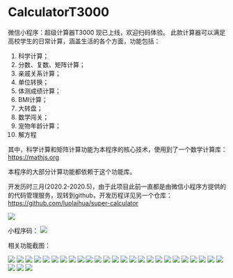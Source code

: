 # CalculatorT3000
微信小程序：超级计算器T3000
现已上线，欢迎扫码体验。
此款计算器可以满足高校学生的日常计算，涵盖生活的各个方面，功能包括：
1. 科学计算；
2. 分数、复数、矩阵计算；
3. 亲戚关系计算；
4. 单位转换；
5. 体测成绩计算；
6. BMI计算；
7. 大转盘；
8. 数学闯关；
9. 宠物年龄计算；
10. 解方程


其中，科学计算和矩阵计算功能为本程序的核心技术，使用到了一个数学计算库：https://mathjs.org

本程序的大部分计算功能都依赖于这个功能库。

开发历时三月(2020.2-2020.5)，由于此项目此前一直都是由微信小程序方提供的的代码管理服务，现转到github，开发历程详见另一个仓库：https://github.com/luolaihua/super-calculator

![](https://github.com/luolaihua/CalculatorT3000/blob/main/introduction/test.png)

小程序码：
![](https://github.com/luolaihua/CalculatorT3000/blob/main/introduction/wechatcode.jpg)

相关功能截图：

![](https://github.com/luolaihua/CalculatorT3000/blob/main/introduction/calc_1.jpg)
![](https://github.com/luolaihua/CalculatorT3000/blob/main/introduction/calc_2.jpg)
![](https://github.com/luolaihua/CalculatorT3000/blob/main/introduction/calc_3.jpg)
![](https://github.com/luolaihua/CalculatorT3000/blob/main/introduction/calc_4.jpg)
![](https://github.com/luolaihua/CalculatorT3000/blob/main/introduction/calc_5.jpg)
![](https://github.com/luolaihua/CalculatorT3000/blob/main/introduction/calc_6.jpg)
![](https://github.com/luolaihua/CalculatorT3000/blob/main/introduction/calc_7.jpg)
![](https://github.com/luolaihua/CalculatorT3000/blob/main/introduction/calc_8.jpg)
![](https://github.com/luolaihua/CalculatorT3000/blob/main/introduction/calc_9.jpg)
![](https://github.com/luolaihua/CalculatorT3000/blob/main/introduction/calc_10.jpg)
![](https://github.com/luolaihua/CalculatorT3000/blob/main/introduction/calc_11.jpg)
![](https://github.com/luolaihua/CalculatorT3000/blob/main/introduction/calc_12.jpg)
![](https://github.com/luolaihua/CalculatorT3000/blob/main/introduction/calc_13.jpg)
![](https://github.com/luolaihua/CalculatorT3000/blob/main/introduction/calc_14.jpg)
![](https://github.com/luolaihua/CalculatorT3000/blob/main/introduction/calc_15.jpg)
![](https://github.com/luolaihua/CalculatorT3000/blob/main/introduction/calc_16.jpg)
![](https://github.com/luolaihua/CalculatorT3000/blob/main/introduction/calc_17.jpg)
![](https://github.com/luolaihua/CalculatorT3000/blob/main/introduction/calc_18.jpg)
![](https://github.com/luolaihua/CalculatorT3000/blob/main/introduction/calc_19.jpg)
![](https://github.com/luolaihua/CalculatorT3000/blob/main/introduction/calc_20.jpg)
![](https://github.com/luolaihua/CalculatorT3000/blob/main/introduction/calc_21.jpg)
![](https://github.com/luolaihua/CalculatorT3000/blob/main/introduction/calc_22.jpg)
![](https://github.com/luolaihua/CalculatorT3000/blob/main/introduction/calc_23.jpg)
![](https://github.com/luolaihua/CalculatorT3000/blob/main/introduction/calc_24.jpg)
![](https://github.com/luolaihua/CalculatorT3000/blob/main/introduction/calc_25.jpg)
![](https://github.com/luolaihua/CalculatorT3000/blob/main/introduction/calc_26.jpg)
![](https://github.com/luolaihua/CalculatorT3000/blob/main/introduction/calc_27.jpg)
![](https://github.com/luolaihua/CalculatorT3000/blob/main/introduction/calc_28.jpg)


